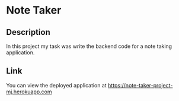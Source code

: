 # Note Taker

## Description 
In this project my task was write the backend code for a note taking application.

## Link
You can view the deployed application at https://note-taker-project-mj.herokuapp.com


